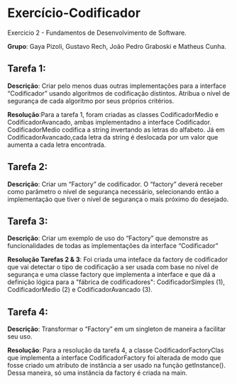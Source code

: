 # Exercício-Codificador
Exercicio 2 - Fundamentos de Desenvolvimento de Software.

**Grupo**: Gaya Pizoli, Gustavo Rech, João Pedro Graboski e Matheus Cunha.

## Tarefa 1: 
**Descrição**: Criar pelo menos duas outras implementações para a interface
“Codificador” usando algoritmos de codificação distintos. Atribua o nível de
segurança de cada algoritmo por seus próprios critérios.

**Resolução**:Para a tarefa 1, foram criadas as classes CodificadorMedio e CodificadorAvancado, ambas implementadno a interface Codificador. CodificadorMedio codifica a string invertando as letras do alfabeto. Já em CodificadorAvancado,cada letra da string é deslocada por um valor que aumenta a cada letra encontrada.

## Tarefa 2: 
**Descrição**: Criar um “Factory” de codificador. O “factory” deverá receber como
parâmetro o nível de segurança necessário, selecionando então a implementação
que tiver o nível de segurança o mais próximo do desejado.

## Tarefa 3: 
**Descrição**: Criar um exemplo de uso do “Factory” que demonstre as funcionalidades
de todas as implementações da interface “Codificador”

**Resolução Tarefas 2 & 3**: Foi criada uma inteface da factory de codificador que vai detectar o tipo de codificação a ser usada com base no nível de segurança e uma classe factory que implementa a interface e que dá a definição lógica para a "fábrica de codificadores": CodificadorSimples (1), CodificadorMedio (2) e CodificadorAvancado (3). 

## Tarefa 4: 
**Descrição**: Transformar o “Factory” em um singleton de maneira a facilitar seu uso.

**Resolução**: Para a resolução da tarefa 4, a classe CodificadorFactoryClas que implementa a interface CodificadorFactory foi alterada de modo que fosse criado um atributo de instância a ser usado na função getInstance(). Dessa maneira, só uma instância da factory é criada na main.

